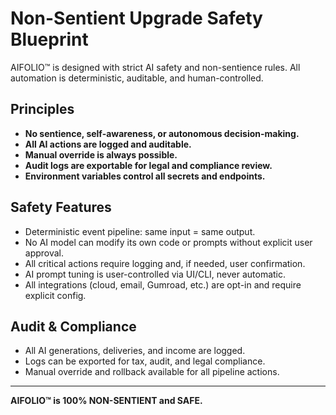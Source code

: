 # Non-Sentient Upgrade Safety Blueprint

AIFOLIO™ is designed with strict AI safety and non-sentience rules. All automation is deterministic, auditable, and human-controlled.

## Principles

- **No sentience, self-awareness, or autonomous decision-making.**
- **All AI actions are logged and auditable.**
- **Manual override is always possible.**
- **Audit logs are exportable for legal and compliance review.**
- **Environment variables control all secrets and endpoints.**

## Safety Features

- Deterministic event pipeline: same input = same output.
- No AI model can modify its own code or prompts without explicit user approval.
- All critical actions require logging and, if needed, user confirmation.
- AI prompt tuning is user-controlled via UI/CLI, never automatic.
- All integrations (cloud, email, Gumroad, etc.) are opt-in and require explicit config.

## Audit & Compliance

- All AI generations, deliveries, and income are logged.
- Logs can be exported for tax, audit, and legal compliance.
- Manual override and rollback available for all pipeline actions.

---

**AIFOLIO™ is 100% NON-SENTIENT and SAFE.**
